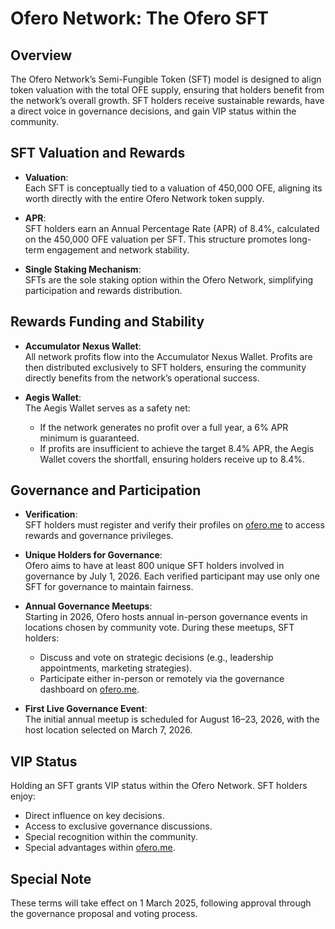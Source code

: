 # Ofero Network: The Ofero SFT

## Overview
The Ofero Network’s Semi-Fungible Token (SFT) model is designed to align token valuation with the total OFE supply, ensuring that holders benefit from the network’s overall growth. SFT holders receive sustainable rewards, have a direct voice in governance decisions, and gain VIP status within the community.

## SFT Valuation and Rewards

- **Valuation**:  
  Each SFT is conceptually tied to a valuation of 450,000 OFE, aligning its worth directly with the entire Ofero Network token supply.

- **APR**:  
  SFT holders earn an Annual Percentage Rate (APR) of 8.4%, calculated on the 450,000 OFE valuation per SFT. This structure promotes long-term engagement and network stability.

- **Single Staking Mechanism**:  
  SFTs are the sole staking option within the Ofero Network, simplifying participation and rewards distribution.

## Rewards Funding and Stability

- **Accumulator Nexus Wallet**:  
  All network profits flow into the Accumulator Nexus Wallet. Profits are then distributed exclusively to SFT holders, ensuring the community directly benefits from the network’s operational success.

- **Aegis Wallet**:  
  The Aegis Wallet serves as a safety net:
  - If the network generates no profit over a full year, a 6% APR minimum is guaranteed.
  - If profits are insufficient to achieve the target 8.4% APR, the Aegis Wallet covers the shortfall, ensuring holders receive up to 8.4%.

## Governance and Participation

- **Verification**:  
  SFT holders must register and verify their profiles on [ofero.me](https://ofero.me) to access rewards and governance privileges.

- **Unique Holders for Governance**:  
  Ofero aims to have at least 800 unique SFT holders involved in governance by July 1, 2026. Each verified participant may use only one SFT for governance to maintain fairness.

- **Annual Governance Meetups**:  
  Starting in 2026, Ofero hosts annual in-person governance events in locations chosen by community vote. During these meetups, SFT holders:
  - Discuss and vote on strategic decisions (e.g., leadership appointments, marketing strategies).
  - Participate either in-person or remotely via the governance dashboard on [ofero.me](https://ofero.me).

- **First Live Governance Event**:  
  The initial annual meetup is scheduled for August 16–23, 2026, with the host location selected on March 7, 2026.

## VIP Status

Holding an SFT grants VIP status within the Ofero Network. SFT holders enjoy:
- Direct influence on key decisions.
- Access to exclusive governance discussions.
- Special recognition within the community.
- Special advantages within [ofero.me](https://ofero.me).

## Special Note

These terms will take effect on 1 March 2025, following approval through the governance proposal and voting process.